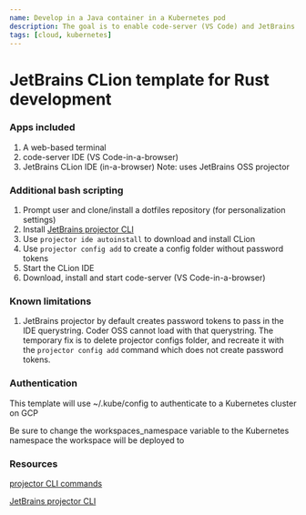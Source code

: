 ```yaml
---
name: Develop in a Java container in a Kubernetes pod
description: The goal is to enable code-server (VS Code) and JetBrains Projector CLion
tags: [cloud, kubernetes]
---
```


# JetBrains CLion template for Rust development

### Apps included
1. A web-based terminal
1. code-server IDE (VS Code-in-a-browser)
1. JetBrains CLion IDE (in-a-browser) Note: uses JetBrains OSS projector

### Additional bash scripting
1. Prompt user and clone/install a dotfiles repository (for personalization settings)
1. Install [JetBrains projector CLI](https://github.com/JetBrains/projector-installer#Installation)
1. Use `projector ide autoinstall` to download and install CLion
1. Use `projector config add` to create a config folder without password tokens
1. Start the CLion IDE
1. Download, install and start code-server (VS Code-in-a-browser)

### Known limitations
1. JetBrains projector by default creates password tokens to pass in the IDE querystring. Coder OSS cannot load with that querystring. The temporary fix is to delete projector configs folder, and recreate it with the `projector config add` command which does not create password tokens.

### Authentication

This template will use ~/.kube/config to authenticate to a Kubernetes cluster on GCP

Be sure to change the workspaces_namespace variable to the Kubernetes namespace the workspace will be deployed to

### Resources
[projector CLI commands](https://github.com/JetBrains/projector-installer/blob/master/COMMANDS.md)

[JetBrains projector CLI](https://github.com/JetBrains/projector-installer#Installation)